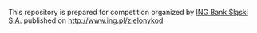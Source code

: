
This repository is prepared for competition organized by [ING Bank Śląski S.A.](www.ing.pl) published on http://www.ing.pl/zielonykod
